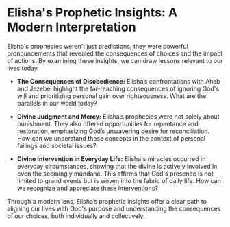 # Elisha's Prophetic Insights: A Modern Interpretation

Elisha's prophecies weren't just predictions; they were powerful pronouncements that revealed the consequences of choices and the impact of actions.  By examining these insights, we can draw lessons relevant to our lives today.

* **The Consequences of Disobedience:**  Elisha’s confrontations with Ahab and Jezebel highlight the far-reaching consequences of ignoring God's will and prioritizing personal gain over righteousness.  What are the parallels in our world today?

* **Divine Judgment and Mercy:** Elisha’s prophecies were not solely about punishment.  They also offered opportunities for repentance and restoration, emphasizing God’s unwavering desire for reconciliation.  How can we understand these concepts in the context of personal failings and societal issues?

* **Divine Intervention in Everyday Life:** Elisha's miracles occurred in everyday circumstances, showing that the divine is actively involved in even the seemingly mundane. This affirms that God's presence is not limited to grand events but is woven into the fabric of daily life.  How can we recognize and appreciate these interventions?

Through a modern lens, Elisha’s prophetic insights offer a clear path to aligning our lives with God's purpose and understanding the consequences of our choices, both individually and collectively.
